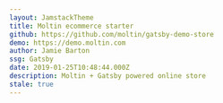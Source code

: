 ```yaml
---
layout: JamstackTheme
title: Moltin ecommerce starter
github: https://github.com/moltin/gatsby-demo-store
demo: https://demo.moltin.com
author: Jamie Barton
ssg: Gatsby
date: 2019-01-25T10:48:44.000Z
description: Moltin + Gatsby powered online store
stale: true
---
```

